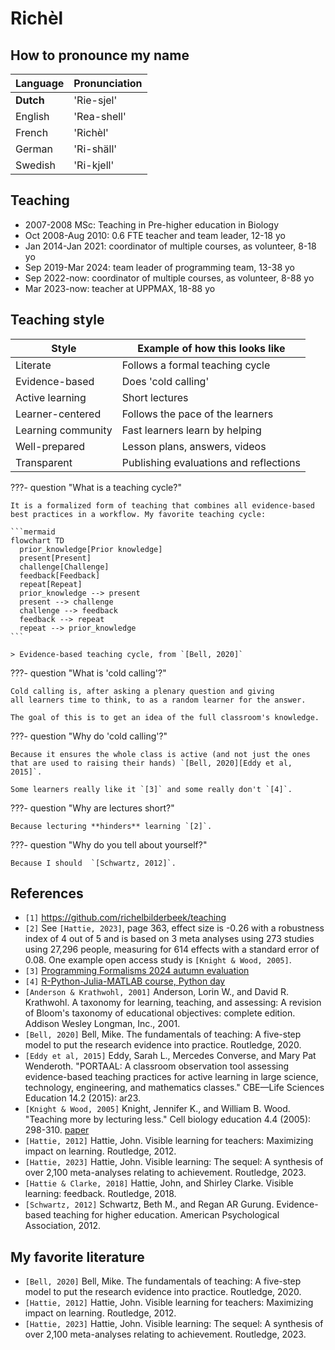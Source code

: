 # Richèl

## How to pronounce my name

| Language  | Pronunciation |
| --------- | ------------- |
| **Dutch** | 'Rie-sjel'    |
| English   | 'Rea-shell'   |
| French    | 'Richèl'      |
| German    | 'Ri-shäll'    |
| Swedish   | 'Ri-kjell'    |

## Teaching

- 2007-2008 MSc: Teaching in Pre-higher education in Biology
- Oct 2008-Aug 2010: 0.6 FTE teacher and team leader, 12-18 yo
- Jan 2014-Jan 2021: coordinator of multiple courses, as volunteer, 8-18 yo
- Sep 2019-Mar 2024: team leader of programming team, 13-38 yo
- Sep 2022-now: coordinator of multiple courses, as volunteer, 8-88 yo
- Mar 2023-now: teacher at UPPMAX, 18-88 yo

## Teaching style

Style             |Example of how this looks like
------------------|--------------------------------------
Literate          |Follows a formal teaching cycle
Evidence-based    |Does 'cold calling'
Active learning   |Short lectures
Learner-centered  |Follows the pace of the learners
Learning community|Fast learners learn by helping
Well-prepared     |Lesson plans, answers, videos
Transparent       |Publishing evaluations and reflections

???- question "What is a teaching cycle?"

    It is a formalized form of teaching that combines all evidence-based
    best practices in a workflow. My favorite teaching cycle:

    ```mermaid
    flowchart TD
      prior_knowledge[Prior knowledge]
      present[Present]
      challenge[Challenge]
      feedback[Feedback]
      repeat[Repeat]
      prior_knowledge --> present
      present --> challenge
      challenge --> feedback
      feedback --> repeat
      repeat --> prior_knowledge
    ```

    > Evidence-based teaching cycle, from `[Bell, 2020]`

???- question "What is 'cold calling'?"

    Cold calling is, after asking a plenary question and giving
    all learners time to think, to as a random learner for the answer.

    The goal of this is to get an idea of the full classroom's knowledge.

???- question "Why do 'cold calling'?"

    Because it ensures the whole class is active (and not just the ones
    that are used to raising their hands) `[Bell, 2020][Eddy et al, 2015]`.

    Some learners really like it `[3]` and some really don't `[4]`.

???- question "Why are lectures short?"

    Because lecturing **hinders** learning `[2]`.

???- question "Why do you tell about yourself?"

    Because I should  `[Schwartz, 2012]`.

## References

- `[1]` <https://github.com/richelbilderbeek/teaching>
- `[2]` See `[Hattie, 2023]`, page 363, effect size is -0.26 with a robustness
  index of 4 out of 5
  and is based on 3 meta analyses using 273 studies using 27,296 people,
  measuring for 614 effects with a standard error of 0.08.
  One example open access study is `[Knight & Wood, 2005]`.
- `[3]` [Programming Formalisms 2024 autumn evaluation](https://uppmax.github.io/programming_formalisms/evaluations/2024_autumn/teacher_comments.csv)
- `[4]` [R-Python-Julia-MATLAB course, Python day](https://github.com/UPPMAX/R-python-julia-matlab-HPC/blob/main/evaluations/20241022/20241022_python.csv)
- `[Anderson & Krathwohl, 2001]` Anderson, Lorin W., and David R. Krathwohl.
  A taxonomy for learning, teaching, and assessing:
  A revision of Bloom's taxonomy of educational objectives: complete edition.
  Addison Wesley Longman, Inc., 2001.
- `[Bell, 2020]` Bell, Mike. The fundamentals of teaching:
  A five-step model to put the research evidence into practice. Routledge, 2020.
- `[Eddy et al, 2015]`
  Eddy, Sarah L., Mercedes Converse, and Mary Pat Wenderoth.
  "PORTAAL: A classroom observation tool assessing evidence-based teaching
  practices for active learning in large science, technology, engineering,
  and mathematics classes." CBE—Life Sciences Education 14.2 (2015): ar23.
- `[Knight & Wood, 2005]` Knight, Jennifer K., and William B. Wood.
  "Teaching more by lecturing less." Cell biology education 4.4 (2005): 298-310.
  [paper](https://www.lifescied.org/doi/full/10.1187/05-06-0082)
- `[Hattie, 2012]` Hattie, John. Visible learning for teachers:
  Maximizing impact on learning. Routledge, 2012.
- `[Hattie, 2023]` Hattie, John. Visible learning:
  The sequel: A synthesis of over 2,100 meta-analyses relating to achievement.
  Routledge, 2023.
- `[Hattie & Clarke, 2018]` Hattie, John, and Shirley Clarke. Visible learning:
  feedback. Routledge, 2018.
- `[Schwartz, 2012]` Schwartz, Beth M., and Regan AR Gurung.
  Evidence-based teaching for higher education.
  American Psychological Association, 2012.

## My favorite literature

- `[Bell, 2020]` Bell, Mike. The fundamentals of teaching:
  A five-step model to put the research evidence into practice. Routledge, 2020.
- `[Hattie, 2012]` Hattie, John. Visible learning for teachers:
  Maximizing impact on learning. Routledge, 2012.
- `[Hattie, 2023]` Hattie, John. Visible learning:
  The sequel: A synthesis of over 2,100 meta-analyses relating to achievement.
  Routledge, 2023.
